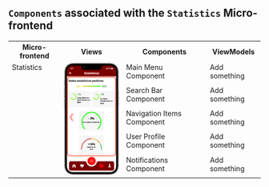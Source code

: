 ## `Components` associated with the `Statistics` Micro-frontend

<table>
  <tr>
    <th>Micro-frontend</th>
    <th>Views</th>
    <th>Components</th>
    <th>ViewModels</th>
  </tr>
  <tr>
    <td rowspan="5" style="vertical-align: top;">Statistics</td>
    <td rowspan="5">
      <img src="https://github.com/DuarteVDG/aw-project/blob/main/fe-services/images/Statistics1.png?raw=true" style="width: 150px; height: auto;" />
    </td>
    <td style="vertical-align: top;">Main Menu Component</td>
    <td style="vertical-align: top;">Add something</td>
  </tr>
  <tr>
    <td style="vertical-align: top;">Search Bar Component</td>
    <td style="vertical-align: top;">Add something</td>
  </tr>
  <tr>
    <td style="vertical-align: top;">Navigation Items Component</td>
    <td style="vertical-align: top;">Add something</td>
  </tr>
  <tr>
    <td style="vertical-align: top;">User Profile Component</td>
    <td style="vertical-align: top;">Add something</td>
  </tr>
  <tr>
    <td style="vertical-align: top;">Notifications Component</td>
    <td style="vertical-align: top;">Add something</td>
  </tr>
</table>
